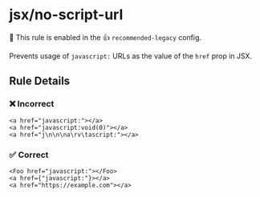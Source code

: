 # jsx/no-script-url

💼 This rule is enabled in the 👍 `recommended-legacy` config.

<!-- end auto-generated rule header -->

Prevents usage of `javascript:` URLs as the value of the `href` prop in JSX.

## Rule Details

### ❌ Incorrect

```tsx
<a href="javascript:"></a>
<a href="javascript:void(0)"></a>
<a href="j\n\n\na\rv\tascript:"></a>
```

### ✅ Correct

```tsx
<Foo href="javascript:"></Foo>
<a href={"javascript:"}></a>
<a href="https://example.com"></a>
```
